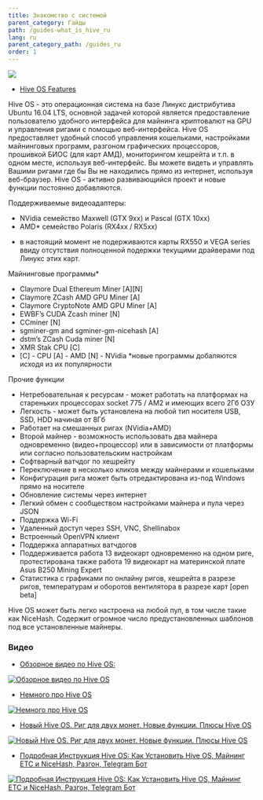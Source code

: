 ```yaml
---
title: Знакомство с системой
parent_category: Гайды
path: /guides-what_is_hive_ru
lang: ru
parent_category_path: /guides_ru
order: 1
---
```


<img src="https://lbd.hiveos.farm/kbase/images/forum/nst8nd7f9nkx.png" >


- <a href="https://hiveos.farm/features/">Hive OS Features</a>

Hive OS - это операционная система на базе Линукс дистрибутива Ubuntu 16.04 LTS, основной задачей которой является предоставление пользователю удобного интерфейса для майнинга криптовалют на GPU и управления ригами с помощью веб-интерфейса.
Hive OS предоставляет удобный способ управления кошельками, настройками майнинговых программ, разгоном графических процессоров, прошивкой БИОС (для карт АМД), мониторингом хешрейта и т.п. в одном месте, используя веб-интерфейс. Вы можете видеть и управлять Вашими ригами где бы Вы не находились прямо из интернет, используя веб-браузер.
Hive OS - активно развивающийся проект и новые функции постоянно добавляются.

Поддерживаемые видеоадаптеры:

- NVidia cемейство Maxwell (GTX 9xx) и Pascal (GTX 10xx)
- AMD* семейство Polaris (RX4xx / RX5xx)

* в настоящий момент не подерживаются карты RX550 и VEGA series ввиду отсутствия полноценной подержки текущими драйверами под Линукс этих карт.

Майнинговые программы*

- Claymore Dual Ethereum Miner [A][N]
- Claymore ZCash AMD GPU Miner [A]
- Claymore CryptoNote AMD GPU Miner [A]
- EWBF’s CUDA Zcash miner [N]
- ССminer [N]
- sgminer-gm and sgminer-gm-nicehash [A]
- dstm’s ZCash Cuda miner [N]
- XMR Stak CPU [C]
- [C] - CPU [A] - AMD [N] - NVidia
*новые программы добаляются исходя из их популярности

Прочие функции

- Нетребовательная к ресурсам - может работать на платформах на стареньких процессорах socket 775 / AM2 и имеющих всего 2Гб ОЗУ
- Легкость - может быть установлена на любой тип носителя USB, SSD, HDD начиная от 8Гб
- Работает на смешанных ригах (NVidia+AMD)
- Второй майнер - возможность использовать два майнера одновременно (видео+процессор) или в зависимости от платформы или согласно пользовательским настройкам
- Софтварный ватчдог по хешрейту
- Переключение в несколько кликов между майнерами и кошельками
- Конфигурация рига может быть отредактирована из-под Windows прямо на носителе
- Обновление системы через интернет
- Легкий обмен c сообществом настройками майнера и пула через JSON
- Поддержка Wi-Fi
- Удаленный доступ через SSH, VNC, Shellinabox
- Встроенный OpenVPN клиент
- Поддержка аппаратных ватчдогов
- Поддерживается работа 13 видеокарт одновременно на одном риге, протестирована также работа 19 видеокарт на материнской плате Asus B250 Mining Expert
- Статистика с графиками по онлайну ригов, хешрейта в разрезе ригов, температурам и оборотов вентилятора в разрезе карт [open beta]

Hive OS может быть легко настроена на любой пул, в том числе такие как NiceHash. Содержит огромное число предустановленных шаблонов под все установленные майнеры.


### Видео
- <a href="https://youtu.be/L3SWFlQuE88">Обзорное видео по Hive OS:</a>

<a href="https://youtu.be/L3SWFlQuE88
" target="_blank"><img src="http://img.youtube.com/vi/L3SWFlQuE88/0.jpg"
alt="Обзорное видео по Hive OS"></a>

- <a href="https://www.youtube.com/watch?v=CuUndfthnLI">Немного про Hive OS</a>

<a href="http://www.youtube.com/watch?feature=player_embedded&v=CuUndfthnLI
" target="_blank"><img src="http://img.youtube.com/vi/CuUndfthnLI/0.jpg"
alt="Немного про Hive OS"></a>

- <a href="https://www.youtube.com/watch?v=NhyvKXj4vYs">Новый Hive OS. Риг для двух монет. Новые функции. Плюсы Hive OS</a>

<a href="http://www.youtube.com/watch?feature=player_embedded&v=NhyvKXj4vYs
" target="_blank"><img src="http://img.youtube.com/vi/NhyvKXj4vYs/0.jpg"
alt="Новый Hive OS. Риг для двух монет. Новые функции. Плюсы Hive OS"></a>

- <a href="https://www.youtube.com/watch?v=W30A5eFL7V8">Подробная Инструкция Hive OS: Как Установить Hive OS, Майнинг ETC и NiceHash, Разгон, Telegram Бот</a>

<a href="http://www.youtube.com/watch?feature=player_embedded&v=W30A5eFL7V8
" target="_blank"><img src="http://img.youtube.com/vi/W30A5eFL7V8/0.jpg"
alt="Подробная Инструкция Hive OS: Как Установить Hive OS, Майнинг ETC и NiceHash, Разгон, Telegram Бот"></a>
